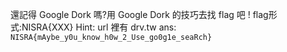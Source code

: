還記得 Google Dork 嗎?用 Google Dork 的技巧去找 flag 吧 ! flag形式:NISRA{XXX} Hint: url 裡有 drv.tw
ans: `NISRA{mAybe_y0u_know_h0w_2_Use_go0g1e_seaRch}`
